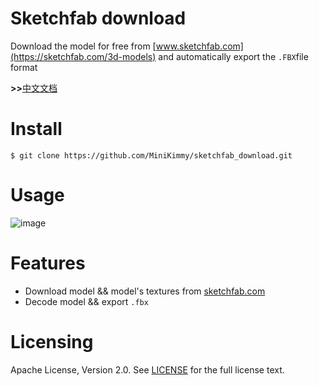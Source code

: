 # Sketchfab download 

Download the model for free from [www.sketchfab.com](https://sketchfab.com/3d-models) and automatically export the `.FBX`file format



**>>**[中文文档](https://github.com/MiniKimmy/sketchfab_download/blob/master/docs/README_CN.md)



# Install

```shell
$ git clone https://github.com/MiniKimmy/sketchfab_download.git
```



# Usage

![image](https://github.com/MiniKimmy/sketchfab_download/blob/master/docs/demo.gif)



# Features

* Download model && model's textures from [sketchfab.com](https://sketchfab.com/3d-models)
* Decode model && export `.fbx` 



# Licensing

Apache License, Version 2.0. See [LICENSE](https://github.com/MiniKimmy/sketchfab_download/blob/master/LICENSE) for the full license text.